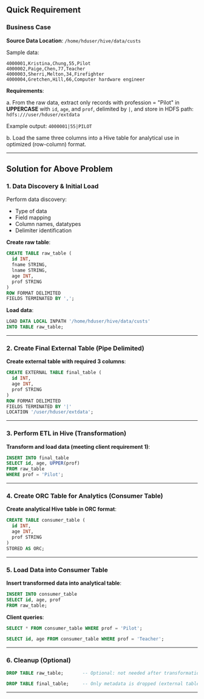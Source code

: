 
## Quick Requirement

### Business Case

**Source Data Location**:
`/home/hduser/hive/data/custs`

Sample data:

```
4000001,Kristina,Chung,55,Pilot
4000002,Paige,Chen,77,Teacher
4000003,Sherri,Melton,34,Firefighter
4000004,Gretchen,Hill,66,Computer hardware engineer
```

**Requirements**:

a. From the raw data, extract only records with profession = "Pilot" in **UPPERCASE** with `id`, `age`, and `prof`, delimited by `|`, and store in HDFS path:
`hdfs:///user/hduser/extdata`

Example output:
`4000001|55|PILOT`

b. Load the same three columns into a Hive table for analytical use in optimized (row-column) format.

---

## Solution for Above Problem

### 1. Data Discovery & Initial Load

Perform data discovery:

* Type of data
* Field mapping
* Column names, datatypes
* Delimiter identification

**Create raw table**:

```sql
CREATE TABLE raw_table (
  id INT,
  fname STRING,
  lname STRING,
  age INT,
  prof STRING
)
ROW FORMAT DELIMITED 
FIELDS TERMINATED BY ',';
```

**Load data**:

```sql
LOAD DATA LOCAL INPATH '/home/hduser/hive/data/custs' 
INTO TABLE raw_table;
```

---

### 2. Create Final External Table (Pipe Delimited)

**Create external table with required 3 columns**:

```sql
CREATE EXTERNAL TABLE final_table (
  id INT,
  age INT,
  prof STRING
)
ROW FORMAT DELIMITED 
FIELDS TERMINATED BY '|'
LOCATION '/user/hduser/extdata';
```

---

### 3. Perform ETL in Hive (Transformation)

**Transform and load data (meeting client requirement 1)**:

```sql
INSERT INTO final_table
SELECT id, age, UPPER(prof)
FROM raw_table
WHERE prof = 'Pilot';
```

---

### 4. Create ORC Table for Analytics (Consumer Table)

**Create analytical Hive table in ORC format**:

```sql
CREATE TABLE consumer_table (
  id INT,
  age INT,
  prof STRING
)
STORED AS ORC;
```

---

### 5. Load Data into Consumer Table

**Insert transformed data into analytical table**:

```sql
INSERT INTO consumer_table
SELECT id, age, prof
FROM raw_table;
```

**Client queries**:

```sql
SELECT * FROM consumer_table WHERE prof = 'Pilot';

SELECT id, age FROM consumer_table WHERE prof = 'Teacher';
```

---

### 6. Cleanup (Optional)

```sql
DROP TABLE raw_table;       -- Optional: not needed after transformation is complete

DROP TABLE final_table;     -- Only metadata is dropped (external table)
```

---

